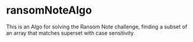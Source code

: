 # ransomNoteAlgo
This is an Algo for solving the Ransom Note challenge, finding a subset of an array that matches superset with case sensitivity.
